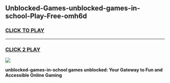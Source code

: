 
## Unblocked-Games-unblocked-games-in-school-Play-Free-omh6d
<h3>
<a href="https://premium76.site?title=unblocked-games-in-school&ref=15A">CLICK TO PLAY</a></h3>
<hr>

<h3>
<a href="https://premium76.site?title=unblocked-games-in-school&ref=15A">CLICK 2 PLAY</a>
  
</h3>

<a href="https://premium76.site?title=unblocked-games-in-school&ref=15A"><img src="https://clearcache.store/games.png"></a>


**unblocked-games-in-school games unblocked: Your Gateway to Fun and Accessible Online Gaming**
